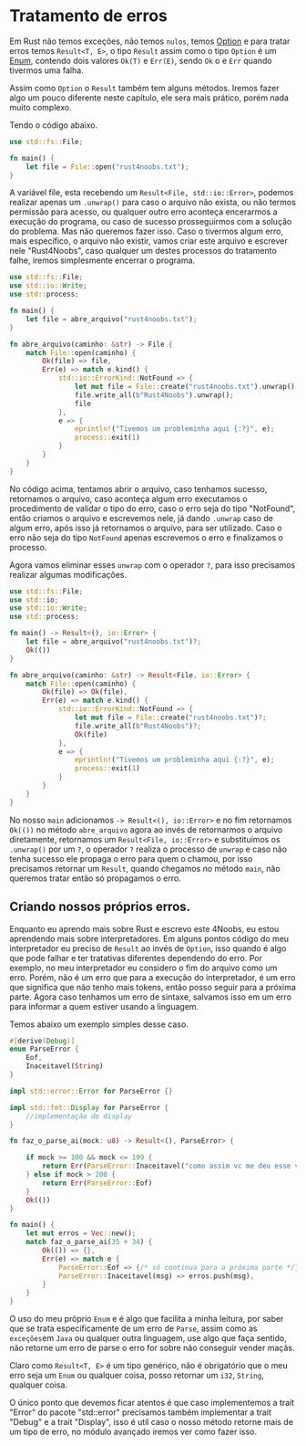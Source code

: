 # Tratamento de erros

Em Rust não temos exceções, não temos `nulos`, temos [Option](./07-option.md) e para tratar erros temos `Result<T, E>`, o tipo `Result` assim como o tipo `Option` é um [Enum](./02-enums.md), contendo dois valores `Ok(T)` e `Err(E)`, sendo `Ok` o e `Err` quando tivermos uma falha.

Assim como `Option` o `Result` também tem alguns métodos. Iremos fazer algo um pouco diferente neste capítulo, ele sera mais prático, porém nada muito complexo.

Tendo o código abaixo.

```rust
use std::fs::File;

fn main() {
    let file = File::open("rust4noobs.txt");
}
```

A variável file, esta recebendo um `Result<File, std::io::Error>`, podemos realizar apenas um `.unwrap()` para caso o arquivo não exista, ou não termos permissão para acesso, ou qualquer outro erro aconteça encerarmos a execução do programa, ou caso de sucesso prosseguirmos com a solução do problema. Mas não queremos fazer isso. Caso o tivermos algum erro, mais específico, o arquivo não existir, vamos criar este arquivo e escrever nele "Rust4Noobs", caso qualquer um destes processos do tratamento falhe, iremos simplesmente encerrar o programa.

```rust
use std::fs::File;
use std::io::Write;
use std::process;

fn main() {
    let file = abre_arquivo("rust4noobs.txt");
}

fn abre_arquivo(caminho: &str) -> File {
    match File::open(caminho) {
        Ok(file) => file,
        Err(e) => match e.kind() {
            std::io::ErrorKind::NotFound => {
                let mut file = File::create("rust4noobs.txt").unwrap();
                file.write_all(b"Rust4Noobs").unwrap();
                file
            },
            e => {
                eprintln!("Tivemos um probleminha aqui {:?}", e);
                process::exit(1)
            }
        }
    }
}
```

No código acima, tentamos abrir o arquivo, caso tenhamos sucesso, retornamos o arquivo, caso aconteça algum erro executamos o procedimento de validar o tipo do erro, caso o erro seja do tipo "NotFound", então criamos o arquivo e escrevemos nele, já dando `.unwrap` caso de algum erro, após isso já retornamos o arquivo, para ser utilizado. Caso o erro não seja do tipo `NotFound` apenas escrevemos o erro e finalizamos o processo.

Agora vamos eliminar esses `unwrap` com o operador `?`, para isso precisamos realizar algumas modificações.

```rust
use std::fs::File;
use std::io;
use std::io::Write;
use std::process;

fn main() -> Result<(), io::Error> {
    let file = abre_arquivo("rust4noobs.txt")?;
    Ok(())
}

fn abre_arquivo(caminho: &str) -> Result<File, io::Error> {
    match File::open(caminho) {
        Ok(file) => Ok(file),
        Err(e) => match e.kind() {
            std::io::ErrorKind::NotFound => {
                let mut file = File::create("rust4noobs.txt")?;
                file.write_all(b"Rust4Noobs")?;
                Ok(file)
            },
            e => {
                eprintln!("Tivemos um probleminha aqui {:?}", e);
                process::exit(1)
            }
        }
    }
}
```

No nosso `main` adicionamos ```-> Result<(), io::Error>``` e no fim retornamos  `Ok(())` no método `abre_arquivo` agora ao invés de retornarmos o arquivo diretamente, retornamos um `Result<File, io::Error>` e substituímos os `.unwrap()` por um `?`, o operador `?` realiza o processo de `unwrap` e caso não tenha sucesso ele propaga o erro para quem o chamou, por isso precisamos retornar um `Result`, quando chegamos no método `main`, não queremos tratar então só propagamos o erro.

## Criando nossos próprios erros.

Enquanto eu aprendo mais sobre Rust e escrevo este 4Noobs, eu estou aprendendo mais sobre interpretadores. Em alguns pontos código do meu interpretador eu preciso de `Result` ao invés de `Option`, isso quando é algo que pode falhar e ter tratativas diferentes dependendo do  erro. Por exemplo, no meu interpretador eu considero o fim do arquivo como um erro. Porém, não é um erro que para a execução do interpretador, é um erro que significa que não tenho mais tokens, então posso seguir para a próxima parte. Agora caso tenhamos um erro de sintaxe, salvamos isso em um erro para informar a quem estiver usando a linguagem.

Temos abaixo um exemplo simples desse caso.

```rust
#[derive(Debug)]
enum ParseError {
    Eof,
    Inaceitavel(String)
}

impl std::error::Error for ParseError {}

impl std::fmt::Display for ParseError {
    //implementação do display
}

fn faz_o_parse_ai(mock: u8) -> Result<(), ParseError> {

    if mock >= 100 && mock <= 199 {
        return Err(ParseError::Inaceitavel("como assim vc me deu esse valor?".to_string()));
    } else if mock > 200 {
        return Err(ParseError::Eof)
    }
    Ok(())
}

fn main() {
    let mut erros = Vec::new();
    match faz_o_parse_ai(35 + 34) {
        Ok(()) => {},
        Err(e) => match e {
            ParseError::Eof => {/* só continua para a próxima parte */},
            ParseError::Inaceitavel(msg) => erros.push(msg),
        }
    }
}
```

O uso do meu próprio `Enum` e é algo que facilita a minha leitura, por saber que se trata especificamente de um erro de `Parse`, assim como as `exceções`em `Java` ou qualquer outra linguagem, use algo que faça sentido, não retorne um erro de parse o erro for sobre não conseguir vender maçãs.

Claro como `Result<T, E>` é um tipo genérico, não é obrigatório que o meu erro seja um `Enum` ou qualquer coisa, posso retornar um `i32`, `String`, qualquer coisa.

O único ponto que devemos ficar atentos é que caso implementemos a trait "Error" do pacote "std::error" precisamos também implementar a trait "Debug" e a trait "Display", isso é util caso o nosso método retorne mais de um tipo de erro, no módulo avançado iremos ver como fazer isso.
